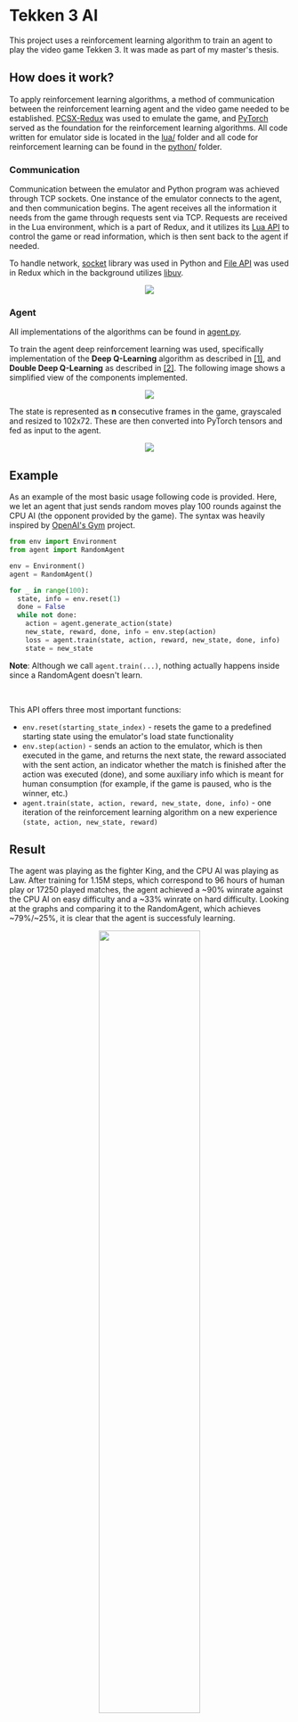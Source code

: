 # Tekken 3 AI
This project uses a reinforcement learning algorithm to train an agent to play the video game Tekken 3. It was made as part of my master's thesis.

## How does it work?
To apply reinforcement learning algorithms, a method of communication between the reinforcement learning agent and the video game needed to be established. [PCSX-Redux](https://github.com/grumpycoders/pcsx-redux) was used to emulate the game, and [PyTorch](https://github.com/pytorch/pytorch) served as the foundation for the reinforcement learning algorithms. All code written for emulator side is located in the [lua/](https://github.com/kiletic/tekken3-ai/tree/main/lua) folder and all code for reinforcement learning can be found in the [python/](https://github.com/kiletic/tekken3-ai/tree/main/python) folder.

### Communication

Communication between the emulator and Python program was achieved through TCP sockets. One instance of the emulator connects to the agent, and then communication begins. The agent receives all the information it needs from the game through requests sent via TCP. Requests are received in the Lua environment, which is a part of Redux, and it utilizes its [Lua API](https://pcsx-redux.consoledev.net/Lua/introduction/) to control the game or read information, which is then sent back to the agent if needed. 

To handle network, [socket](https://docs.python.org/3/library/socket.html) library was used in Python and [File API](https://pcsx-redux.consoledev.net/Lua/file-api/#network-streams) was used in Redux which in the background utilizes [libuv](https://pcsx-redux.consoledev.net/Lua/libraries/#luv).

<p align="center" width="100%">
    <img src="https://i.imgur.com/PSb5Us5.png">
</p>


### Agent
All implementations of the algorithms can be found in [agent.py](https://github.com/kiletic/tekken3-ai/blob/main/python/agent.py).

To train the agent deep reinforcement learning was used, specifically implementation of the **Deep Q-Learning** algorithm as described in [[1]](https://www.nature.com/articles/nature14236), and **Double Deep Q-Learning** as described in [[2]](https://arxiv.org/abs/1509.06461). The following image shows a simplified view of the components implemented.

<p align="center" width="100%">
    <img src="https://i.imgur.com/q3UiqEq.png">
</p>

The state is represented as **n** consecutive frames in the game, grayscaled and resized to 102x72. These are then converted into PyTorch tensors and fed as input to the agent.

<p align="center" width="100%">
    <img src="https://imageupload.io/ib/9Ks8SzZsba1nPND_1697740751.png">
</p>

## Example
As an example of the most basic usage following code is provided. Here, we let an agent that just sends random moves play 100 rounds against the CPU AI (the opponent provided by the game). The syntax was heavily inspired by [OpenAI's Gym](https://github.com/openai/gym) project.

```py
from env import Environment
from agent import RandomAgent

env = Environment()
agent = RandomAgent()

for _ in range(100):
  state, info = env.reset(1)
  done = False
  while not done:
    action = agent.generate_action(state)
    new_state, reward, done, info = env.step(action)
    loss = agent.train(state, action, reward, new_state, done, info)
    state = new_state
```

**Note**: Although we call `agent.train(...)`, nothing actually happens inside since a RandomAgent doesn't learn.

<br/>

This API offers three most important functions:
- `env.reset(starting_state_index)` - resets the game to a predefined starting state using the emulator's load state functionality
- `env.step(action)` - sends an action to the emulator, which is then executed in the game, and returns the next state, the reward associated with the sent action, an indicator whether the match is finished after the action was executed (done), and some auxiliary info which is meant for human consumption (for example, if the game is paused, who is the winner, etc.)
- `agent.train(state, action, reward, new_state, done, info)` - one iteration of the reinforcement learning algorithm on a new experience `(state, action, new_state, reward)`  

## Result

The agent was playing as the fighter King, and the CPU AI was playing as Law. After training for 1.15M steps, which correspond to 96 hours of human play or 17250 played matches, the agent achieved a \~90% winrate against the CPU AI on easy difficulty and a \~33% winrate on hard difficulty. Looking at the graphs and comparing it to the RandomAgent, which achieves \~79%/\~25%, it is clear that the agent is successfuly learning. 

<p align="center" width="100%">
    <img width="60%" src="https://i.imgur.com/Wfqs36N.png">
</p>


## References
[1] Mnih, V., Kavukcuoglu, K., Silver, D. et al., Human-level control through deep
reinforcement learning, Nature 518, 529–533 (2015)

[2] H. V. Hasselt, A. Guez, D. Silver, Deep Reinforcement Learning with Double
Q-learning, arxiv:1509.06461 (2015)
